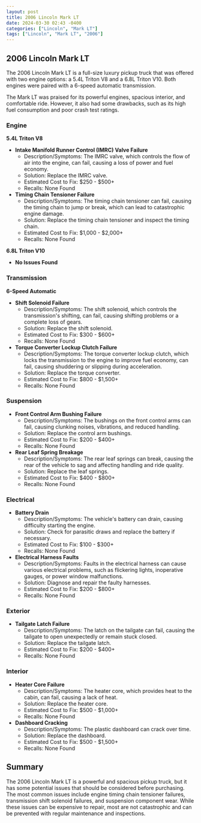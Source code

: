 ```yaml
---
layout: post
title: 2006 Lincoln Mark LT
date: 2024-03-30 02:43 -0400
categories: ["Lincoln", "Mark LT"]
tags: ["Lincoln", "Mark LT", "2006"]
---
```

## 2006 Lincoln Mark LT

The 2006 Lincoln Mark LT is a full-size luxury pickup truck that was offered with two engine options: a 5.4L Triton V8 and a 6.8L Triton V10. Both engines were paired with a 6-speed automatic transmission.

The Mark LT was praised for its powerful engines, spacious interior, and comfortable ride. However, it also had some drawbacks, such as its high fuel consumption and poor crash test ratings.

### Engine

**5.4L Triton V8**

* **Intake Manifold Runner Control (IMRC) Valve Failure**
    * Description/Symptoms: The IMRC valve, which controls the flow of air into the engine, can fail, causing a loss of power and fuel economy.
    * Solution: Replace the IMRC valve.
    * Estimated Cost to Fix: $250 - $500+
    * Recalls: None Found
* **Timing Chain Tensioner Failure**
    * Description/Symptoms: The timing chain tensioner can fail, causing the timing chain to jump or break, which can lead to catastrophic engine damage.
    * Solution: Replace the timing chain tensioner and inspect the timing chain.
    * Estimated Cost to Fix: $1,000 - $2,000+
    * Recalls: None Found

**6.8L Triton V10**

* **No Issues Found**

### Transmission

**6-Speed Automatic**

* **Shift Solenoid Failure**
    * Description/Symptoms: The shift solenoid, which controls the transmission's shifting, can fail, causing shifting problems or a complete loss of gears.
    * Solution: Replace the shift solenoid.
    * Estimated Cost to Fix: $300 - $600+
    * Recalls: None Found
* **Torque Converter Lockup Clutch Failure**
    * Description/Symptoms: The torque converter lockup clutch, which locks the transmission to the engine to improve fuel economy, can fail, causing shuddering or slipping during acceleration.
    * Solution: Replace the torque converter.
    * Estimated Cost to Fix: $800 - $1,500+
    * Recalls: None Found

### Suspension

* **Front Control Arm Bushing Failure**
    * Description/Symptoms: The bushings on the front control arms can fail, causing clunking noises, vibrations, and reduced handling.
    * Solution: Replace the control arm bushings.
    * Estimated Cost to Fix: $200 - $400+
    * Recalls: None Found
* **Rear Leaf Spring Breakage**
    * Description/Symptoms: The rear leaf springs can break, causing the rear of the vehicle to sag and affecting handling and ride quality.
    * Solution: Replace the leaf springs.
    * Estimated Cost to Fix: $400 - $800+
    * Recalls: None Found

### Electrical

* **Battery Drain**
    * Description/Symptoms: The vehicle's battery can drain, causing difficulty starting the engine.
    * Solution: Check for parasitic draws and replace the battery if necessary.
    * Estimated Cost to Fix: $100 - $300+
    * Recalls: None Found
* **Electrical Harness Faults**
    * Description/Symptoms: Faults in the electrical harness can cause various electrical problems, such as flickering lights, inoperative gauges, or power window malfunctions.
    * Solution: Diagnose and repair the faulty harnesses.
    * Estimated Cost to Fix: $200 - $800+
    * Recalls: None Found

### Exterior

* **Tailgate Latch Failure**
    * Description/Symptoms: The latch on the tailgate can fail, causing the tailgate to open unexpectedly or remain stuck closed.
    * Solution: Replace the tailgate latch.
    * Estimated Cost to Fix: $200 - $400+
    * Recalls: None Found

### Interior

* **Heater Core Failure**
    * Description/Symptoms: The heater core, which provides heat to the cabin, can fail, causing a lack of heat.
    * Solution: Replace the heater core.
    * Estimated Cost to Fix: $500 - $1,000+
    * Recalls: None Found
* **Dashboard Cracking**
    * Description/Symptoms: The plastic dashboard can crack over time.
    * Solution: Replace the dashboard.
    * Estimated Cost to Fix: $500 - $1,500+
    * Recalls: None Found

## Summary

The 2006 Lincoln Mark LT is a powerful and spacious pickup truck, but it has some potential issues that should be considered before purchasing. The most common issues include engine timing chain tensioner failures, transmission shift solenoid failures, and suspension component wear. While these issues can be expensive to repair, most are not catastrophic and can be prevented with regular maintenance and inspections.
